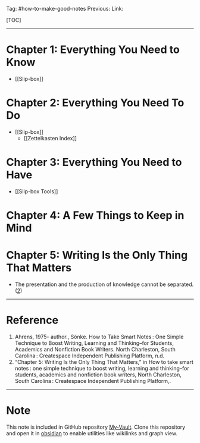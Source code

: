 Tag: #how-to-make-good-notes
Previous: 
Link: 

[TOC]

---

# Chapter 1: Everything You Need to Know

- [[Slip-box]]

# Chapter 2: Everything You Need To Do

- [[Slip-box]]
	- [[Zettelkasten Index]]

# Chapter 3: Everything You Need to Have

- [[Slip-box Tools]]

# Chapter 4: A Few Things to Keep in Mind

# Chapter 5: Writing Is the Only Thing That Matters

- The presentation and the production of knowledge cannot be separated. (<u>2</u>)

---

# Reference

1. Ahrens, 1975- author., Sönke. How to Take Smart Notes : One Simple Technique to Boost Writing, Learning and Thinking–for Students, Academics and Nonfiction Book Writers. North Charleston, South Carolina : Createspace Independent Publishing Platform, n.d.
2. “Chapter 5: Writing Is the Only Thing That Matters,” in How to take smart notes : one simple technique to boost writing, learning and thinking–for students, academics and nonfiction book writers, North Charleston, South Carolina : Createspace Independent Publishing Platform,.


---

# Note

This note is included in GitHub repository [My-Vault](https://github.com/LittleD3092/My-Vault.git). Clone this repository and open it in [obsidian](https://obsidian.md/) to enable utilities like wikilinks and graph view.